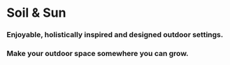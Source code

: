 # Soil & Sun
  ### Enjoyable, holistically inspired and designed outdoor settings.
  ### Make your outdoor space somewhere you can grow.
    
   

